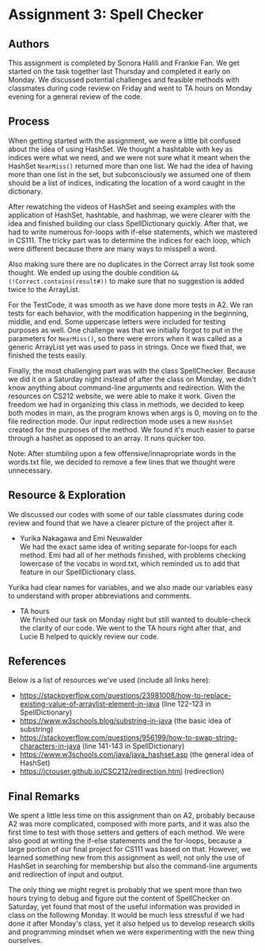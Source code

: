 # Assignment 3: Spell Checker
## Authors
This assignment is completed by Sonora Halili and Frankie Fan. We get started on the task together last Thursday and completed it early on Monday. We discussed potential challenges and feasible methods with classmates during code review on Friday and went to TA hours on Monday evening for a general review of the code.

## Process
When getting started with the assignment, we were a little bit confused about the idea of using HashSet. We thought a hashtable with key as indices were what we need, and we were not sure what it meant when the HashSet `NearMiss()` returned more than one list. We had the idea of having more than one list in the set, but subconsciously we assumed one of them should be a list of indices, indicating the location of a  word caught in the dictionary.

After rewatching the videos of HashSet and seeing examples with the application of HashSet, hashtable, and hashmap, we were clearer with the idea and finished building our class SpellDictionary quickly. After that, we had to write numerous for-loops with if-else statements, which we mastered in CS111. The tricky part was to determine the indices for each loop, which were different because there are many ways to misspell a word.

Also making sure there are no duplicates in the Correct array list took some thought. We ended up using the double condition `&&(!Correct.contains(result#))`  to make sure that no suggestion is added twice to the ArrayList. 

For the TestCode, it was smooth as we have done more tests in A2. We ran tests for each behavior, with the modification happening in the beginning, middle, and end. Some uppercase letters were included for testing purposes as well. One challenge was that we initially forgot to put in the parameters for `NearMiss()`, so there were errors when it was called as a generic ArrayList yet was used to pass in strings. Once we fixed that, we finished the tests easily.

Finally, the most challenging part was with the class SpellChecker. Because we did it on a Saturday night instead of after the class on Monday, we didn't know anything about command-line arguments and redirection. With the resources on CS212 website, we were able to make it work. Given the freedom we had in organizing this class in methods, we decided to keep both modes in main, as the program knows when args is 0, moving on to the file redirection mode. Our input redirection mode uses a new `HashSet` created for the purposes of the method. We found it's much easier to parse through a hashet as opposed to an array. It runs quicker too. 

Note: After stumbling upon a few offensive/innapropriate words in the words.txt file, we decided to remove a few lines that we thought were unnecessary. 

## Resource & Exploration
We discussed our codes with some of our table classmates during code review and found that we have a clearer picture of the project after it.

- Yurika Nakagawa and Emi Neuwalder   
We had the exact same idea of writing separate for-loops for each method. Emi had all of her methods finished, with problems checking lowercase of the vocabs in word.txt, which reminded us to add that feature in our SpellDictionary class. 
   
Yurika had clear names for variables, and we also made our variables easy to understand with proper abbreviations and comments.  


- TA hours   
We finished our task on Monday night but still wanted to double-check the clarity of our code. We went to the TA hours right after that, and Lucie B helped to quickly review our code.

## References
Below is a list of resources we've used (include all links here): 

- https://stackoverflow.com/questions/23981008/how-to-replace-existing-value-of-arraylist-element-in-java (line 122-123 in SpellDictionary)
- https://www.w3schools.blog/substring-in-java (the basic idea of substring)
- https://stackoverflow.com/questions/956199/how-to-swap-string-characters-in-java (line 141-143 in SpellDictionary)
- https://www.w3schools.com/java/java_hashset.asp (the general idea of HashSet)
- https://jcrouser.github.io/CSC212/redirection.html (redirection)

## Final Remarks 
We spent a little less time on this assignment than on A2, probably because A2 was more complicated, composed with more parts, and it was also the first time to test with those setters and getters of each method. We were also good at writing the if-else statements and the for-loops, because a large portion of our final project for CS111 was based on that. However, we learned something new from this assignment as well, not only the use of HashSet in searching for membership but also the command-line arguments and redirection of input and output.

The only thing we might regret is probably that we spent more than two hours trying to debug and figure out the content of SpellChecker on Saturday, yet found that most of the useful information was provided in class on the following Monday. It would be much less stressful if we had done it after Monday's class, yet it also helped us to develop research skills and programming mindset when we were experimenting with the new thing ourselves.

